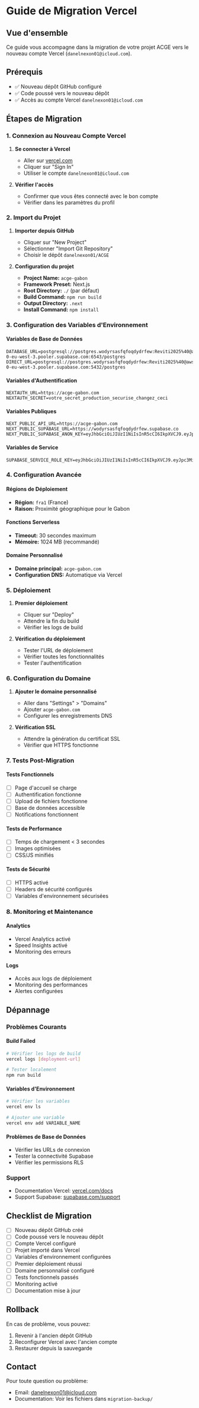 # Guide de Migration Vercel

## Vue d'ensemble
Ce guide vous accompagne dans la migration de votre projet ACGE vers le nouveau compte Vercel (`danelnexon01@icloud.com`).

## Prérequis
- ✅ Nouveau dépôt GitHub configuré
- ✅ Code poussé vers le nouveau dépôt
- ✅ Accès au compte Vercel `danelnexon01@icloud.com`

## Étapes de Migration

### 1. Connexion au Nouveau Compte Vercel

1. **Se connecter à Vercel**
   - Aller sur [vercel.com](https://vercel.com)
   - Cliquer sur "Sign In"
   - Utiliser le compte `danelnexon01@icloud.com`

2. **Vérifier l'accès**
   - Confirmer que vous êtes connecté avec le bon compte
   - Vérifier dans les paramètres du profil

### 2. Import du Projet

1. **Importer depuis GitHub**
   - Cliquer sur "New Project"
   - Sélectionner "Import Git Repository"
   - Choisir le dépôt `danelnexon01/ACGE`

2. **Configuration du projet**
   - **Project Name:** `acge-gabon`
   - **Framework Preset:** Next.js
   - **Root Directory:** `./` (par défaut)
   - **Build Command:** `npm run build`
   - **Output Directory:** `.next`
   - **Install Command:** `npm install`

### 3. Configuration des Variables d'Environnement

#### Variables de Base de Données
```env
DATABASE_URL=postgresql://postgres.wodyrsasfqfoqdydrfew:Reviti2025%40@aws-0-eu-west-3.pooler.supabase.com:6543/postgres
DIRECT_URL=postgresql://postgres.wodyrsasfqfoqdydrfew:Reviti2025%40@aws-0-eu-west-3.pooler.supabase.com:5432/postgres
```

#### Variables d'Authentification
```env
NEXTAUTH_URL=https://acge-gabon.com
NEXTAUTH_SECRET=votre_secret_production_securise_changez_ceci
```

#### Variables Publiques
```env
NEXT_PUBLIC_API_URL=https://acge-gabon.com
NEXT_PUBLIC_SUPABASE_URL=https://wodyrsasfqfoqdydrfew.supabase.co
NEXT_PUBLIC_SUPABASE_ANON_KEY=eyJhbGciOiJIUzI1NiIsInR5cCI6IkpXVCJ9.eyJpc3MiOiJzdXBhYmFzZSIsInJlZiI6IndvZHlyc2FzZnFmb3FkeWRyZmV3Iiwicm9sZSI6ImFub24iLCJpYXQiOjE3NTUwMjIzNzYsImV4cCI6MjA3MDU5ODM3Nn0.RhB2OMRdddHXWt1lB6NfHxMl1In_U9CPK_hBOU1UlN4
```

#### Variables de Service
```env
SUPABASE_SERVICE_ROLE_KEY=eyJhbGciOiJIUzI1NiIsInR5cCI6IkpXVCJ9.eyJpc3MiOiJzdXBhYmFzZSIsInJlZiI6IndvZHlyc2FzZnFmb3FkeWRyZmV3Iiwicm9sZSI6InNlcnZpY2Vfcm9sZSIsImlhdCI6MTc1NTAyMjM3NiwiZXhwIjoyMDcwNTk4Mzc2fQ.gZZ3WTWHNLaYBztUXwx4d8uW56CGHlqznOuNvopkka0
```

### 4. Configuration Avancée

#### Régions de Déploiement
- **Région:** `fra1` (France)
- **Raison:** Proximité géographique pour le Gabon

#### Fonctions Serverless
- **Timeout:** 30 secondes maximum
- **Mémoire:** 1024 MB (recommandé)

#### Domaine Personnalisé
- **Domaine principal:** `acge-gabon.com`
- **Configuration DNS:** Automatique via Vercel

### 5. Déploiement

1. **Premier déploiement**
   - Cliquer sur "Deploy"
   - Attendre la fin du build
   - Vérifier les logs de build

2. **Vérification du déploiement**
   - Tester l'URL de déploiement
   - Vérifier toutes les fonctionnalités
   - Tester l'authentification

### 6. Configuration du Domaine

1. **Ajouter le domaine personnalisé**
   - Aller dans "Settings" > "Domains"
   - Ajouter `acge-gabon.com`
   - Configurer les enregistrements DNS

2. **Vérification SSL**
   - Attendre la génération du certificat SSL
   - Vérifier que HTTPS fonctionne

### 7. Tests Post-Migration

#### Tests Fonctionnels
- [ ] Page d'accueil se charge
- [ ] Authentification fonctionne
- [ ] Upload de fichiers fonctionne
- [ ] Base de données accessible
- [ ] Notifications fonctionnent

#### Tests de Performance
- [ ] Temps de chargement < 3 secondes
- [ ] Images optimisées
- [ ] CSS/JS minifiés

#### Tests de Sécurité
- [ ] HTTPS activé
- [ ] Headers de sécurité configurés
- [ ] Variables d'environnement sécurisées

### 8. Monitoring et Maintenance

#### Analytics
- Vercel Analytics activé
- Speed Insights activé
- Monitoring des erreurs

#### Logs
- Accès aux logs de déploiement
- Monitoring des performances
- Alertes configurées

## Dépannage

### Problèmes Courants

#### Build Failed
```bash
# Vérifier les logs de build
vercel logs [deployment-url]

# Tester localement
npm run build
```

#### Variables d'Environnement
```bash
# Vérifier les variables
vercel env ls

# Ajouter une variable
vercel env add VARIABLE_NAME
```

#### Problèmes de Base de Données
- Vérifier les URLs de connexion
- Tester la connectivité Supabase
- Vérifier les permissions RLS

### Support
- Documentation Vercel: [vercel.com/docs](https://vercel.com/docs)
- Support Supabase: [supabase.com/support](https://supabase.com/support)

## Checklist de Migration

- [ ] Nouveau dépôt GitHub créé
- [ ] Code poussé vers le nouveau dépôt
- [ ] Compte Vercel configuré
- [ ] Projet importé dans Vercel
- [ ] Variables d'environnement configurées
- [ ] Premier déploiement réussi
- [ ] Domaine personnalisé configuré
- [ ] Tests fonctionnels passés
- [ ] Monitoring activé
- [ ] Documentation mise à jour

## Rollback

En cas de problème, vous pouvez:
1. Revenir à l'ancien dépôt GitHub
2. Reconfigurer Vercel avec l'ancien compte
3. Restaurer depuis la sauvegarde

## Contact

Pour toute question ou problème:
- Email: danelnexon01@icloud.com
- Documentation: Voir les fichiers dans `migration-backup/`
